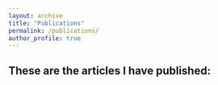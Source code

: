 ```yaml
---
layout: archive
title: "Publications"
permalink: /publications/
author_profile: true
---
```


## These are the articles I have published:
